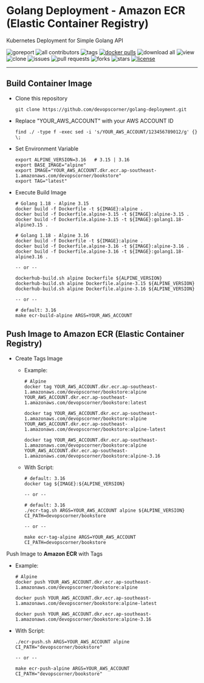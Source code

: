 # Golang Deployment - Amazon ECR (Elastic Container Registry)

Kubernetes Deployment for Simple Golang API

![goreport](https://goreportcard.com/badge/github.com/devopscorner/golang-deployment)
![all contributors](https://img.shields.io/github/contributors/devopscorner/golang-deployment)
![tags](https://img.shields.io/github/v/tag/devopscorner/golang-deployment?sort=semver)
[![docker pulls](https://img.shields.io/docker/pulls/devopscorner/bookstore.svg)](https://hub.docker.com/r/devopscorner/bookstore/)
![download all](https://img.shields.io/github/downloads/devopscorner/golang-deployment/total.svg)
![view](https://views.whatilearened.today/views/github/devopscorner/golang-deployment.svg)
![clone](https://img.shields.io/badge/dynamic/json?color=success&label=clone&query=count&url=https://github.com/devopscorner/golang-deployment/blob/master/clone.json?raw=True&logo=github)
![issues](https://img.shields.io/github/issues/devopscorner/golang-deployment)
![pull requests](https://img.shields.io/github/issues-pr/devopscorner/golang-deployment)
![forks](https://img.shields.io/github/forks/devopscorner/golang-deployment)
![stars](https://img.shields.io/github/stars/devopscorner/golang-deployment)
[![license](https://img.shields.io/github/license/devopscorner/golang-deployment)](https://img.shields.io/github/license/devopscorner/golang-deployment)

---

## Build Container Image

- Clone this repository

  ```
  git clone https://github.com/devopscorner/golang-deployment.git
  ```

- Replace "YOUR_AWS_ACCOUNT" with your AWS ACCOUNT ID

  ```
  find ./ -type f -exec sed -i 's/YOUR_AWS_ACCOUNT/123456789012/g' {} \;
  ```

- Set Environment Variable

  ```
  export ALPINE_VERSION=3.16   # 3.15 | 3.16
  export BASE_IMAGE="alpine"
  export IMAGE="YOUR_AWS_ACCOUNT.dkr.ecr.ap-southeast-1.amazonaws.com/devopscorner/bookstore"
  export TAG="latest"
  ```

- Execute Build Image

  ```
  # Golang 1.18 - Alpine 3.15
  docker build -f Dockerfile -t ${IMAGE}:alpine .
  docker build -f Dockerfile.alpine-3.15 -t ${IMAGE}:alpine-3.15 .
  docker build -f Dockerfile.alpine-3.15 -t ${IMAGE}:golang1.18-alpine3.15 .

  # Golang 1.18 - Alpine 3.16
  docker build -f Dockerfile -t ${IMAGE}:alpine .
  docker build -f Dockerfile.alpine-3.16 -t ${IMAGE}:alpine-3.16 .
  docker build -f Dockerfile.alpine-3.16 -t ${IMAGE}:golang1.18-alpine3.16 .

  -- or --

  dockerhub-build.sh alpine Dockerfile ${ALPINE_VERSION}
  dockerhub-build.sh alpine Dockerfile.alpine-3.15 ${ALPINE_VERSION}
  dockerhub-build.sh alpine Dockerfile.alpine-3.16 ${ALPINE_VERSION}

  -- or --

  # default: 3.16
  make ecr-build-alpine ARGS=YOUR_AWS_ACCOUNT
  ```

## Push Image to Amazon ECR (Elastic Container Registry)

- Create Tags Image
  - Example:

    ```
    # Alpine
    docker tag YOUR_AWS_ACCOUNT.dkr.ecr.ap-southeast-1.amazonaws.com/devopscorner/bookstore:alpine YOUR_AWS_ACCOUNT.dkr.ecr.ap-southeast-1.amazonaws.com/devopscorner/bookstore:latest

    docker tag YOUR_AWS_ACCOUNT.dkr.ecr.ap-southeast-1.amazonaws.com/devopscorner/bookstore:alpine YOUR_AWS_ACCOUNT.dkr.ecr.ap-southeast-1.amazonaws.com/devopscorner/bookstore:alpine-latest

    docker tag YOUR_AWS_ACCOUNT.dkr.ecr.ap-southeast-1.amazonaws.com/devopscorner/bookstore:alpine YOUR_AWS_ACCOUNT.dkr.ecr.ap-southeast-1.amazonaws.com/devopscorner/bookstore:alpine-3.16
    ```

  - With Script:

    ```
    # default: 3.16
    docker tag ${IMAGE}:${ALPINE_VERSION}

    -- or --

    # default: 3.16
    ./ecr-tag.sh ARGS=YOUR_AWS_ACCOUNT alpine ${ALPINE_VERSION} CI_PATH=devopscorner/bookstore

    -- or --

    make ecr-tag-alpine ARGS=YOUR_AWS_ACCOUNT CI_PATH=devopscorner/bookstore
    ```

 Push Image to **Amazon ECR** with Tags

- Example:

    ```
    # Alpine
    docker push YOUR_AWS_ACCOUNT.dkr.ecr.ap-southeast-1.amazonaws.com/devopscorner/bookstore:alpine

    docker push YOUR_AWS_ACCOUNT.dkr.ecr.ap-southeast-1.amazonaws.com/devopscorner/bookstore:alpine-latest

    docker push YOUR_AWS_ACCOUNT.dkr.ecr.ap-southeast-1.amazonaws.com/devopscorner/bookstore:alpine-3.16
    ```

- With Script:

    ```
    ./ecr-push.sh ARGS=YOUR_AWS_ACCOUNT alpine CI_PATH="devopscorner/bookstore"

    -- or --

    make ecr-push-alpine ARGS=YOUR_AWS_ACCOUNT CI_PATH="devopscorner/bookstore"
    ```
